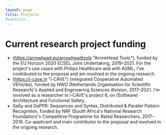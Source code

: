 ```yaml
---
layout: page
title: Projects
#subtitle:
---
```


# Current research project funding

* (https://arrowhead.eu/arrowheadtools "ArrowHead Tools"), funded by the EU Horizon 2020 ECSEL Joint Undertaking, 2019–2021. For the project's use cases with Philips Healthcare and with ASML, I've contributed to the proposal and am involved in the ongoing research.
* (https://i-cave.nl "i-CAVE") (integrated Cooperative Automated VEhicles), funded by NWO (Netherlands Organisation for Scientific Research)'s Applied and Engineering Sciences division, 2017–2021. I'm involved as a researcher in i-CAVE's project 6, on (Software) Architecture and Functional Safety.
* SaSy and DaPPR: Sequences and Syntax, Distributed & Parallel Pattern Recognition, funded by NRF (South Africa's National Research Foundation)'s Competitive Programme for Rated Researchers, 2017–2019. Co-applicant and main contributor to the proposal and involved in the ongoing research.
